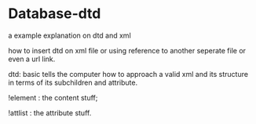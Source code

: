 # Database-dtd
a example explanation on dtd and xml

how to insert dtd on xml file or using reference to another seperate file or even a url link.

dtd: basic tells the computer how to approach a valid xml and its structure in terms of its subchildren and attribute.

!element : the content stuff;

!attlist : the attribute stuff.
